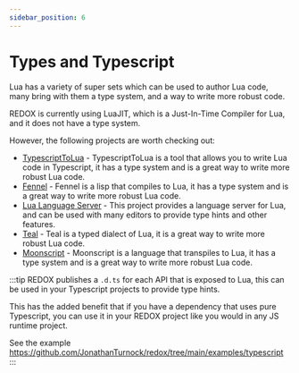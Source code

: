 ```yaml
---
sidebar_position: 6
---
```


# Types and Typescript

Lua has a variety of super sets which can be used to author Lua code,  many bring with them a type system, and a way to write more robust code.

REDOX is currently using LuaJIT, which is a Just-In-Time Compiler for Lua, and it does not have a type system.

However, the following projects are worth checking out:

- [TypescriptToLua](https://typescripttolua.github.io/) - TypescriptToLua is a tool that allows you to write Lua code in Typescript, it has a type system and is a great way to write more robust Lua code.
- [Fennel](https://fennel-lang.org/) - Fennel is a lisp that compiles to Lua, it has a type system and is a great way to write more robust Lua code.
- [Lua Language Server](https://luals.github.io/) - This project provides a language server for Lua, and can be used with many editors to provide type hints and other features.
- [Teal](https://github.com/teal-language/tl) - Teal is a typed dialect of Lua, it is a great way to write more robust Lua code.
- [Moonscript](https://moonscript.org/) - Moonscript is a language that transpiles to Lua, it has a type system and is a great way to write more robust Lua code.

:::tip
REDOX publishes a `.d.ts` for each API that is exposed to Lua, this can be used in your Typescript projects to provide type hints.

This has the added benefit that if you have a dependency that uses pure Typescript, you can use it in your REDOX project like you would in any JS runtime project.

See the example https://github.com/JonathanTurnock/redox/tree/main/examples/typescript
:::